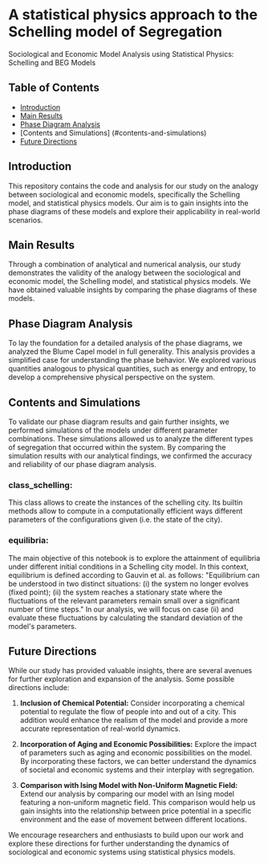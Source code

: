 # A statistical physics approach to the Schelling model  of Segregation

Sociological and Economic Model Analysis using Statistical Physics: Schelling and BEG Models

## Table of Contents

- [Introduction](#introduction)
- [Main Results](#main-results)
- [Phase Diagram Analysis](#phase-diagram-analysis)
- [Contents and Simulations] (#contents-and-simulations)
- [Future Directions](#future-directions)

## Introduction

This repository contains the code and analysis for our study on the analogy between sociological and economic models, specifically the Schelling model, and statistical physics models. Our aim is to gain insights into the phase diagrams of these models and explore their applicability in real-world scenarios.

## Main Results

Through a combination of analytical and numerical analysis, our study demonstrates the validity of the analogy between the sociological and economic model, the Schelling model, and statistical physics models. We have obtained valuable insights by comparing the phase diagrams of these models. 


## Phase Diagram Analysis

To lay the foundation for a detailed analysis of the phase diagrams, we analyzed the Blume Capel model in full generality. This analysis provides a simplified case for understanding the phase behavior. We explored various quantities analogous to physical quantities, such as energy and entropy, to develop a comprehensive physical perspective on the system.

## Contents and Simulations
To validate our phase diagram results and gain further insights, we performed simulations of the models under different parameter combinations. These simulations allowed us to analyze the different types of segregation that occurred within the system. By comparing the simulation results with our analytical findings, we confirmed the accuracy and reliability of our phase diagram analysis.

### class_schelling: 
This class allows to create the instances of the schelling city. Its builtin methods allow to compute in a computationally efficient ways different parameters of the configurations given (i.e. the state of the city). 



### equilibria: 
The main objective of this notebook is to explore the attainment of equilibria under different initial conditions in a Schelling city model. In this context, equilibrium is defined according to Gauvin et al. as follows: "Equilibrium can be understood in two distinct situations: (i) the system no longer evolves (fixed point); (ii) the system reaches a stationary state where the fluctuations of the relevant parameters remain small over a significant number of time steps." In our analysis, we will focus on case (ii) and evaluate these fluctuations by calculating the standard deviation of the model's parameters.





## Future Directions

While our study has provided valuable insights, there are several avenues for further exploration and expansion of the analysis. Some possible directions include:

1. **Inclusion of Chemical Potential:** Consider incorporating a chemical potential to regulate the flow of people into and out of a city. This addition would enhance the realism of the model and provide a more accurate representation of real-world dynamics.

2. **Incorporation of Aging and Economic Possibilities:** Explore the impact of parameters such as aging and economic possibilities on the model. By incorporating these factors, we can better understand the dynamics of societal and economic systems and their interplay with segregation.

3. **Comparison with Ising Model with Non-Uniform Magnetic Field:** Extend our analysis by comparing our model with an Ising model featuring a non-uniform magnetic field. This comparison would help us gain insights into the relationship between price potential in a specific environment and the ease of movement between different locations.

We encourage researchers and enthusiasts to build upon our work and explore these directions for further understanding the dynamics of sociological and economic systems using statistical physics models.


